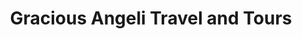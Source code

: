 ---
title: "Gracious Angeli Travel and Tours"
url: /baguio/gracious-angeli-travel-and-tours/
shop: Reisebüro
---